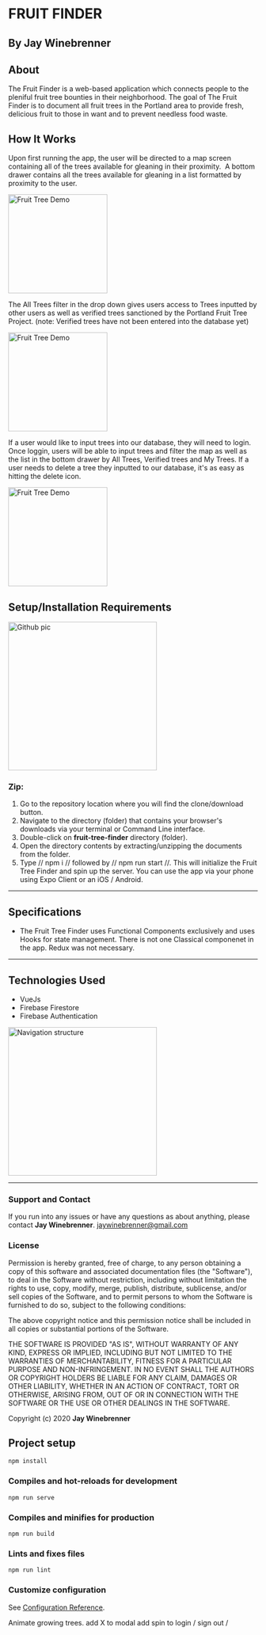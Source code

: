# FRUIT FINDER

## By **Jay Winebrenner**

##  About

The Fruit Finder is a web-based application which connects people to the pleniful fruit tree bounties in their neighborhood. The goal of The Fruit Finder is to document all fruit trees in the Portland area to provide fresh, delicious fruit to those in want and to prevent needless food waste. 


## How It Works

Upon first running the app, the user will be directed to a map screen containing all of the trees available for gleaning in their proximity.  A bottom drawer contains all the trees available for gleaning in a list formatted by proximity to the user.

<img src="./x-demo/1.gif" alt="Fruit Tree Demo" width="200">

The All Trees filter in the drop down gives users access to Trees inputted by other users as well as verified trees sanctioned by the Portland Fruit Tree Project. (note: Verified trees have not been entered into the database yet)

<img src="./x-demo/2.gif" alt="Fruit Tree Demo" width="200">

If a user would like to input trees into our database, they will need to login. Once loggin, users will be able to input trees and filter the map as well as the list in the bottom drawer by All Trees, Verified trees and My Trees. If a user needs to delete a tree they inputted to our database, it's as easy as hitting the delete icon. 

<img src="./x-demo/3.gif" alt="Fruit Tree Demo" width="200">

## Setup/Installation Requirements
<img src="https://i.imgur.com/UStodOA.jpg" alt="Github pic" width="300">

### Zip:

 1. Go to the repository location where you will find the clone/download button.
 2. Navigate to the directory (folder) that contains your browser's downloads via your terminal or Command Line interface.
 3. Double-click on **fruit-tree-finder** directory (folder).
 4. Open the directory contents by extracting/unzipping the documents from the folder.
 5. Type // npm i // followed by // npm run start //. This will initialize the Fruit Tree Finder and spin up the server. You can use the app via your phone using Expo Client or an iOS / Android.

- - -

## Specifications

- The Fruit Tree Finder uses Functional Components exclusively and uses Hooks for state management. There is not one Classical componenet in the app. Redux was not necessary. 


- - -

## Technologies Used

 - VueJs
 - Firebase Firestore
 - Firebase Authentication

<img src="./x-demo/Nav.png" alt="Navigation structure" width="300">


- - -

### Support and Contact

If you run into any issues or have any questions as about anything, please contact **Jay Winebrenner**. jaywinebrenner@gmail.com

### License

Permission is hereby granted, free of charge, to any person obtaining a copy of this software and associated documentation files (the "Software"), to deal in the Software without restriction, including without limitation the rights to use, copy, modify, merge, publish, distribute, sublicense, and/or sell copies of the Software, and to permit persons to whom the Software is furnished to do so, subject to the following conditions:

The above copyright notice and this permission notice shall be included in all copies or substantial portions of the Software.

THE SOFTWARE IS PROVIDED "AS IS", WITHOUT WARRANTY OF ANY KIND, EXPRESS OR IMPLIED, INCLUDING BUT NOT LIMITED TO THE WARRANTIES OF MERCHANTABILITY, FITNESS FOR A PARTICULAR PURPOSE AND NON-INFRINGEMENT. IN NO EVENT SHALL THE AUTHORS OR COPYRIGHT HOLDERS BE LIABLE FOR ANY CLAIM, DAMAGES OR OTHER LIABILITY, WHETHER IN AN ACTION OF CONTRACT, TORT OR OTHERWISE, ARISING FROM, OUT OF OR IN CONNECTION WITH THE SOFTWARE OR THE USE OR OTHER DEALINGS IN THE SOFTWARE.

Copyright (c) 2020 **Jay Winebrenner**

## Project setup
```
npm install
```

### Compiles and hot-reloads for development
```
npm run serve
```

### Compiles and minifies for production
```
npm run build
```

### Lints and fixes files
```
npm run lint
```

### Customize configuration
See [Configuration Reference](https://cli.vuejs.org/config/).

Animate growing trees.
add X to modal
add spin to login / sign out / 

